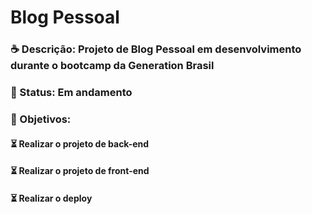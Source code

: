 # Blog Pessoal



### :coffee:  Descrição: Projeto de Blog Pessoal em desenvolvimento durante o bootcamp da Generation Brasil



### :seedling:  Status: Em andamento




### :dart: Objetivos:

#### 					:hourglass_flowing_sand: Realizar o projeto de back-end

#### 					:hourglass_flowing_sand: Realizar o projeto de front-end

#### 					:hourglass_flowing_sand: Realizar o deploy

